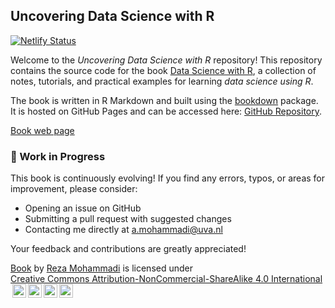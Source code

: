 ## Uncovering Data Science with R  

[![Netlify Status](https://api.netlify.com/api/v1/badges/8efdea24-88be-4551-883b-edef5b9dd329/deploy-status)](https://app.netlify.com/sites/uncovering-data-science/deploys)  

Welcome to the *Uncovering Data Science with R* repository! This repository contains the source code for the book [Data Science with R](https://uncovering-data-science.netlify.app), a collection of notes, tutorials, and practical examples for learning *data science using R*.  

The book is written in R Markdown and built using the [bookdown](https://bookdown.org) package. It is hosted on GitHub Pages and can be accessed here: [GitHub Repository](https://github.com/RezaMoammadi/Book-Data-Science).  

[Book web page](https://uncovering-data-science.netlify.app)


### 🚀 Work in Progress  

This book is continuously evolving! If you find any errors, typos, or areas for improvement, please consider:  

- Opening an issue on GitHub  
- Submitting a pull request with suggested changes  
- Contacting me directly at [a.mohammadi@uva.nl](mailto:a.mohammadi@uva.nl)  

Your feedback and contributions are greatly appreciated!  

<p xmlns:cc="http://creativecommons.org/ns#" xmlns:dct="http://purl.org/dc/terms/"><a property="dct:title" rel="cc:attributionURL" href="https://github.com/RezaMoammadi/Book-Data-Science">Book</a> by <a rel="cc:attributionURL dct:creator" property="cc:attributionName" href="https://www.uva.nl/profile/a.mohammadi">Reza Mohammadi</a> is licensed under <a href="https://creativecommons.org/licenses/by-nc-sa/4.0/?ref=chooser-v1" target="_blank" rel="license noopener noreferrer" style="display:inline-block;">Creative Commons Attribution-NonCommercial-ShareAlike 4.0 International<img style="height:22px!important;margin-left:3px;vertical-align:text-bottom;" src="https://mirrors.creativecommons.org/presskit/icons/cc.svg?ref=chooser-v1" alt=""><img style="height:22px!important;margin-left:3px;vertical-align:text-bottom;" src="https://mirrors.creativecommons.org/presskit/icons/by.svg?ref=chooser-v1" alt=""><img style="height:22px!important;margin-left:3px;vertical-align:text-bottom;" src="https://mirrors.creativecommons.org/presskit/icons/nc.svg?ref=chooser-v1" alt=""><img style="height:22px!important;margin-left:3px;vertical-align:text-bottom;" src="https://mirrors.creativecommons.org/presskit/icons/sa.svg?ref=chooser-v1" alt=""></a></p>
